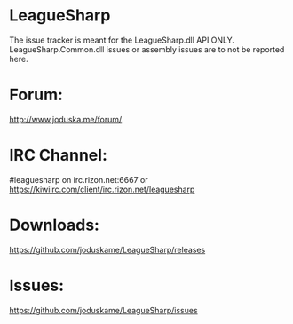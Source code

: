 LeagueSharp
===========

The issue tracker is meant for the LeagueSharp.dll API ONLY. LeagueSharp.Common.dll issues or assembly issues are to not be reported here.

Forum:
===========

http://www.joduska.me/forum/

IRC Channel:
===========

 #leaguesharp on irc.rizon.net:6667 or https://kiwiirc.com/client/irc.rizon.net/leaguesharp

Downloads:
===========

https://github.com/joduskame/LeagueSharp/releases

Issues:
===========

https://github.com/joduskame/LeagueSharp/issues
